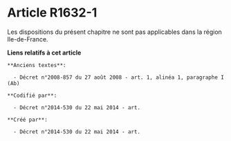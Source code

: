 # Article R1632-1

Les dispositions du présent chapitre ne sont pas applicables dans la région Ile-de-France.

**Liens relatifs à cet article**

	**Anciens textes**:

	  - Décret n°2008-857 du 27 août 2008 - art. 1, alinéa 1, paragraphe I (Ab)

	**Codifié par**:

	  - Décret n°2014-530 du 22 mai 2014 - art.

	**Créé par**:

	  - Décret n°2014-530 du 22 mai 2014 - art.
